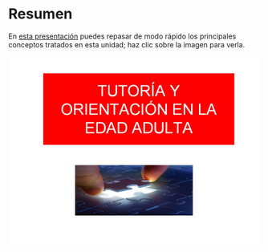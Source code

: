 
# Resumen

En [esta presentación](http://aularagon.catedu.es/materialesaularagon2013/fepa/zips/Modulo_2/Resumen_U4.pdf) puedes repasar de modo rápido los principales conceptos tratados en esta unidad; haz clic sobre la imagen para verla.


![](img/imag_u4.JPG)
